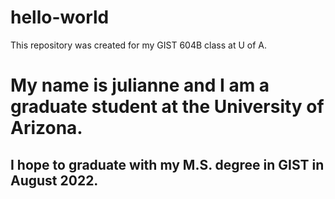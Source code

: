 # hello-world
This repository was created for my GIST 604B class at U of A.

My name is julianne and I am a graduate student at the University of Arizona.
============================================================================
I hope to graduate with my M.S. degree in GIST in August 2022.
-------------------------------------------------------------
